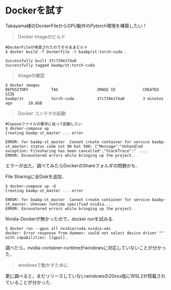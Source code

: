 # Dockerを試す

Takayama様のDockerFileからGPU動作のPytorch環境を構築したい！



> Docker Imageのビルド

```shell
#DockerFileが用意されたのでそのままビルド
$ docker build -f Dockerfile -t baabp/st:torch-cuda .

Successfully built 37c739e1f4a8
Successfully tagged baabp/st:torch-cuda
```



> Imageの確認

```shell
$ docker images
REPOSITORY          TAG                 IMAGE ID            CREATED             SIZE
baabp/st            torch-cuda          37c739e1f4a8        3 minutes ago       10.8GB
```



> Docker コンテナの起動

```shell
#Coposeファイルの要求に従って起動したい
$ docker-compose up
Creating baabp-st_master ... error

ERROR: for baabp-st_master  Cannot create container for service baabp-st_master: status code not OK but 500: {"Message":"Unhandled exception: Filesharing has been cancelled","StackTrace":" ....
ERROR: Encountered errors while bringing up the project.
```

エラーが出た，調べてみたらDockerのShareフォルダの問題かも．

File Sharingに全Diskを追加．

```shell
$ docker-compose up -d
Creating baabp-st_master ... error

ERROR: for baabp-st_master  Cannot create container for service baabp-st_master: Unknown runtime specified nvidia....
ERROR: Encountered errors while bringing up the project.
```

Nvidia-Dockerが無かったので，docker runを試みる．

```shell
$ docker run --gpus all nvidia/cuda nvidia-smi
docker: Error response from daemon: could not select device driver "" with capabilities: [[gpu]].
```

調べたら，nvidia-container-runtimeがwindowsに対応していないことが分かった．



> windowsで動かすために

更に調べると，まだリリースしていないwindowsの20xxx版にWSL2が搭載されていることが分かった．



